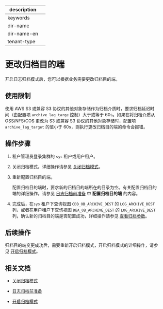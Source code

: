 |description||
|---|---|
|keywords||
|dir-name||
|dir-name-en||
|tenant-type||

# 更改归档目的端

开启日志归档模式后，您可以根据业务需要更改归档目的端。

## 使用限制

使用 AWS S3 或兼容 S3 协议的其他对象存储作为归档介质时，要求归档延迟时间（由配置项 `archive_lag_targe` 控制）大于或等于 60s。如果在将归档介质从 OSS/NFS/COS 更改为 S3 或兼容 S3 协议的其他对象存储时，配置项 `archive_lag_target` 的值小于 60s，则执行更改归档目的端的命令会报错。

## 操作步骤

1. 租户管理员登录集群的 `sys` 租户或用户租户。

2. 关闭归档模式，详细操作请参见 [关闭归档模式](400.close-the-log-archive-mode.md)。

3. 重新配置归档目的端。

   配置归档目的端时，要求新的归档目的端所在的目录为空。有关配置归档目的端的详细操作，请参见 [日志归档前准备](200.preparation-before-log-archive.md) 中 **配置归档目的端** 的内容。

4. 完成后，在`sys` 租户下查询视图 `CDB_OB_ARCHIVE_DEST` 的 `LOG_ARCHIVE_DEST` 列，或者在用户租户下查询视图 `DBA_OB_ARCHIVE_DEST` 的 `LOG_ARCHIVE_DEST` 列，确认新的归档目的端是否配置成功，详细操作请参见 [查看归档参数](800.view-parameters-of-log-archive.md)。

## 后续操作

归档目的端变更成功后，需要重新开启归档模式，开启归档模式的详细操作，请参见 [开启归档模式](300.open-the-log-archive-mode.md)。

## 相关文档

* [关闭归档模式](400.close-the-log-archive-mode.md)

* [日志归档前准备](200.preparation-before-log-archive.md)

* [开启归档模式](300.open-the-log-archive-mode.md)